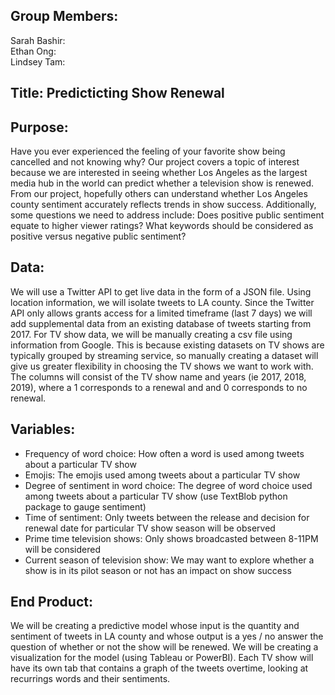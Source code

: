 ## Group Members: 
Sarah Bashir: </br>
Ethan Ong:  </br>
Lindsey Tam:  </br>

## Title: Predicticting Show Renewal

## Purpose: 
Have you ever experienced the feeling of your favorite show being cancelled and not knowing why? Our project covers a topic of interest because we are interested in seeing whether Los Angeles as the largest media hub in the world can predict whether a television show is renewed. From our project, hopefully others can understand whether Los Angeles county sentiment accurately reflects trends in show success. Additionally, some questions we need to address include: Does positive public sentiment equate to higher viewer ratings? What keywords should be considered as positive versus negative public sentiment?

## Data: 
We will use a Twitter API to get live data in the form of a JSON file. Using location information, we will isolate tweets to LA county. Since the Twitter API only allows grants access for a limited timeframe (last 7 days) we will add supplemental data from an existing database of tweets starting from 2017. For TV show data, we will be manually creating a csv file using information from Google. This is because existing datasets on TV shows are typically grouped by streaming service, so manually creating a dataset will give us greater flexibility in choosing the TV shows we want to work with. The columns will consist of the TV show name and years (ie 2017, 2018, 2019), where a 1 corresponds to a renewal and and 0 corresponds to no renewal.
  
## Variables: 
* Frequency of word choice: How often a word is used among tweets about a particular TV show </br>
* Emojis: The emojis used among tweets about a particular TV show </br>
* Degree of sentiment in word choice: The degree of word choice used among tweets about a particular TV show (use TextBlob python package to gauge sentiment) </br>
* Time of sentiment: Only tweets between the release and decision for renewal date for particular TV show season will be observed </br>
* Prime time television shows: Only shows broadcasted between 8-11PM will be considered </br>
* Current season of television show: We may want to explore whether a show is in its pilot season or not has an impact on show success
## End Product: 
We will be creating a predictive model whose input is the quantity and sentiment of tweets in LA county and whose output is a yes / no answer the question of whether or not the show will be renewed. We will be creating a visualization for the model (using Tableau or PowerBI). Each TV show will have its own tab that contains a graph of the tweets overtime, looking at recurrings words and their sentiments.
